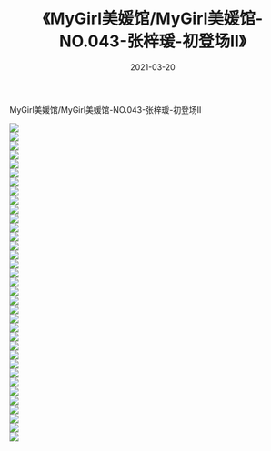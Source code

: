 ﻿---
layout: post
title:  《MyGirl美媛馆/MyGirl美媛馆-NO.043-张梓瑗-初登场II》
date:   2021-03-20
img: http://pic.660000.xyz/1:/网络美图/2021/MyGirl美媛馆/MyGirl美媛馆-NO.043-张梓瑗-初登场II/000.jpg
categories: [美女, 清纯, 唯美]
---

MyGirl美媛馆/MyGirl美媛馆-NO.043-张梓瑗-初登场II

 ![](http://pic.660000.xyz/1:/网络美图/2021/MyGirl美媛馆/MyGirl美媛馆-NO.043-张梓瑗-初登场II/001.jpg) <br>![](http://pic.660000.xyz/1:/网络美图/2021/MyGirl美媛馆/MyGirl美媛馆-NO.043-张梓瑗-初登场II/002.jpg) <br>![](http://pic.660000.xyz/1:/网络美图/2021/MyGirl美媛馆/MyGirl美媛馆-NO.043-张梓瑗-初登场II/003.jpg) <br>![](http://pic.660000.xyz/1:/网络美图/2021/MyGirl美媛馆/MyGirl美媛馆-NO.043-张梓瑗-初登场II/004.jpg) <br>![](http://pic.660000.xyz/1:/网络美图/2021/MyGirl美媛馆/MyGirl美媛馆-NO.043-张梓瑗-初登场II/005.jpg) <br>![](http://pic.660000.xyz/1:/网络美图/2021/MyGirl美媛馆/MyGirl美媛馆-NO.043-张梓瑗-初登场II/006.jpg) <br>![](http://pic.660000.xyz/1:/网络美图/2021/MyGirl美媛馆/MyGirl美媛馆-NO.043-张梓瑗-初登场II/007.jpg) <br>![](http://pic.660000.xyz/1:/网络美图/2021/MyGirl美媛馆/MyGirl美媛馆-NO.043-张梓瑗-初登场II/008.jpg) <br>![](http://pic.660000.xyz/1:/网络美图/2021/MyGirl美媛馆/MyGirl美媛馆-NO.043-张梓瑗-初登场II/009.jpg) <br>![](http://pic.660000.xyz/1:/网络美图/2021/MyGirl美媛馆/MyGirl美媛馆-NO.043-张梓瑗-初登场II/010.jpg) <br>![](http://pic.660000.xyz/1:/网络美图/2021/MyGirl美媛馆/MyGirl美媛馆-NO.043-张梓瑗-初登场II/011.jpg) <br>![](http://pic.660000.xyz/1:/网络美图/2021/MyGirl美媛馆/MyGirl美媛馆-NO.043-张梓瑗-初登场II/012.jpg) <br>![](http://pic.660000.xyz/1:/网络美图/2021/MyGirl美媛馆/MyGirl美媛馆-NO.043-张梓瑗-初登场II/013.jpg) <br>![](http://pic.660000.xyz/1:/网络美图/2021/MyGirl美媛馆/MyGirl美媛馆-NO.043-张梓瑗-初登场II/014.jpg) <br>![](http://pic.660000.xyz/1:/网络美图/2021/MyGirl美媛馆/MyGirl美媛馆-NO.043-张梓瑗-初登场II/015.jpg) <br>![](http://pic.660000.xyz/1:/网络美图/2021/MyGirl美媛馆/MyGirl美媛馆-NO.043-张梓瑗-初登场II/016.jpg) <br>![](http://pic.660000.xyz/1:/网络美图/2021/MyGirl美媛馆/MyGirl美媛馆-NO.043-张梓瑗-初登场II/017.jpg) <br>![](http://pic.660000.xyz/1:/网络美图/2021/MyGirl美媛馆/MyGirl美媛馆-NO.043-张梓瑗-初登场II/018.jpg) <br>![](http://pic.660000.xyz/1:/网络美图/2021/MyGirl美媛馆/MyGirl美媛馆-NO.043-张梓瑗-初登场II/019.jpg) <br>![](http://pic.660000.xyz/1:/网络美图/2021/MyGirl美媛馆/MyGirl美媛馆-NO.043-张梓瑗-初登场II/020.jpg) <br>![](http://pic.660000.xyz/1:/网络美图/2021/MyGirl美媛馆/MyGirl美媛馆-NO.043-张梓瑗-初登场II/021.jpg) <br>![](http://pic.660000.xyz/1:/网络美图/2021/MyGirl美媛馆/MyGirl美媛馆-NO.043-张梓瑗-初登场II/022.jpg) <br>![](http://pic.660000.xyz/1:/网络美图/2021/MyGirl美媛馆/MyGirl美媛馆-NO.043-张梓瑗-初登场II/023.jpg) <br>![](http://pic.660000.xyz/1:/网络美图/2021/MyGirl美媛馆/MyGirl美媛馆-NO.043-张梓瑗-初登场II/024.jpg) <br>![](http://pic.660000.xyz/1:/网络美图/2021/MyGirl美媛馆/MyGirl美媛馆-NO.043-张梓瑗-初登场II/025.jpg) <br>![](http://pic.660000.xyz/1:/网络美图/2021/MyGirl美媛馆/MyGirl美媛馆-NO.043-张梓瑗-初登场II/026.jpg) <br>![](http://pic.660000.xyz/1:/网络美图/2021/MyGirl美媛馆/MyGirl美媛馆-NO.043-张梓瑗-初登场II/027.jpg) <br>![](http://pic.660000.xyz/1:/网络美图/2021/MyGirl美媛馆/MyGirl美媛馆-NO.043-张梓瑗-初登场II/028.jpg) <br>![](http://pic.660000.xyz/1:/网络美图/2021/MyGirl美媛馆/MyGirl美媛馆-NO.043-张梓瑗-初登场II/029.jpg) <br>![](http://pic.660000.xyz/1:/网络美图/2021/MyGirl美媛馆/MyGirl美媛馆-NO.043-张梓瑗-初登场II/030.jpg) <br>![](http://pic.660000.xyz/1:/网络美图/2021/MyGirl美媛馆/MyGirl美媛馆-NO.043-张梓瑗-初登场II/031.jpg) <br>![](http://pic.660000.xyz/1:/网络美图/2021/MyGirl美媛馆/MyGirl美媛馆-NO.043-张梓瑗-初登场II/032.jpg) <br>![](http://pic.660000.xyz/1:/网络美图/2021/MyGirl美媛馆/MyGirl美媛馆-NO.043-张梓瑗-初登场II/033.jpg) <br>![](http://pic.660000.xyz/1:/网络美图/2021/MyGirl美媛馆/MyGirl美媛馆-NO.043-张梓瑗-初登场II/034.jpg) <br>![](http://pic.660000.xyz/1:/网络美图/2021/MyGirl美媛馆/MyGirl美媛馆-NO.043-张梓瑗-初登场II/035.jpg) <br>